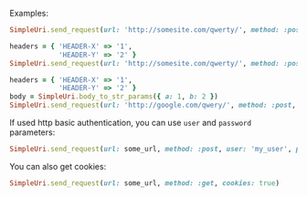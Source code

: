 Examples:

```ruby
SimpleUri.send_request(url: 'http://somesite.com/qwerty/', method: :post)
```

```ruby
headers = { 'HEADER-X' => '1',
            'HEADER-Y' => '2' }
SimpleUri.send_request(url: 'http://somesite.com/qwerty/', method: :post, req_body: 'a=1', req_headers: headers)
```

```ruby
headers = { 'HEADER-X' => '1',
            'HEADER-Y' => '2' }
body = SimpleUri.body_to_str_params({ a: 1, b: 2 })
SimpleUri.send_request(url: 'http://google.com/qwery/', method: :post, req_body: body, req_headers: headers)
```


If used http basic authentication, you can use `user` and `password` parameters:
```ruby
SimpleUri.send_request(url: some_url, method: :post, user: 'my_user', password: 'my_password')
```

You can also get cookies:
```ruby
SimpleUri.send_request(url: some_url, method: :get, cookies: true)
```

